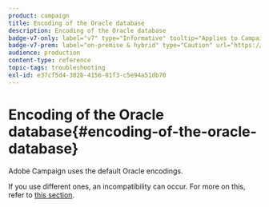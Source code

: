```yaml
---
product: campaign
title: Encoding of the Oracle database
description: Encoding of the Oracle database
badge-v7-only: label="v7" type="Informative" tooltip="Applies to Campaign Classic v7 only"
badge-v7-prem: label="on-premise & hybrid" type="Caution" url="https://experienceleague.adobe.com/docs/campaign-classic/using/installing-campaign-classic/architecture-and-hosting-models/hosting-models-lp/hosting-models.html?lang=en" tooltip="Applies to on-premise and hybrid deployments only"
audience: production
content-type: reference
topic-tags: troubleshooting
exl-id: e37cf5d4-382b-4156-81f3-c5e94a51db70
---
```

# Encoding of the Oracle database{#encoding-of-the-oracle-database}



Adobe Campaign uses the default Oracle encodings.

If you use different ones, an incompatibility can occur. For more on this, refer to [this section](../../installation/using/database.md#oracle).
